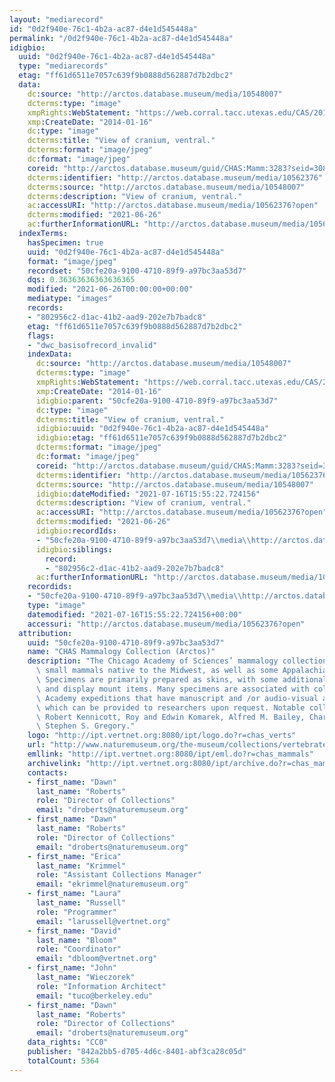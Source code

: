 ```yaml
---
layout: "mediarecord"
id: "0d2f940e-76c1-4b2a-ac87-d4e1d545448a"
permalink: "/0d2f940e-76c1-4b2a-ac87-d4e1d545448a"
idigbio:
  uuid: "0d2f940e-76c1-4b2a-ac87-d4e1d545448a"
  type: "mediarecords"
  etag: "ff61d6511e7057c639f9b0888d562887d7b2dbc2"
  data:
    dc:source: "http://arctos.database.museum/media/10548007"
    dcterms:type: "image"
    xmpRights:WebStatement: "https://web.corral.tacc.utexas.edu/CAS/20161217-02/jpg/chas_mamm_3283.6.jpg"
    xmp:CreateDate: "2014-01-16"
    dc:type: "image"
    dcterms:title: "View of cranium, ventral."
    dcterms:format: "image/jpeg"
    dc:format: "image/jpeg"
    coreid: "http://arctos.database.museum/guid/CHAS:Mamm:3283?seid=3088367"
    dcterms:identifier: "http://arctos.database.museum/media/10562376"
    dcterms:source: "http://arctos.database.museum/media/10548007"
    dcterms:description: "View of cranium, ventral."
    ac:accessURI: "http://arctos.database.museum/media/10562376?open"
    dcterms:modified: "2021-06-26"
    ac:furtherInformationURL: "http://arctos.database.museum/media/10562376"
  indexTerms:
    hasSpecimen: true
    uuid: "0d2f940e-76c1-4b2a-ac87-d4e1d545448a"
    format: "image/jpeg"
    recordset: "50cfe20a-9100-4710-89f9-a97bc3aa53d7"
    dqs: 0.36363636363636365
    modified: "2021-06-26T00:00:00+00:00"
    mediatype: "images"
    records:
    - "802956c2-d1ac-41b2-aad9-202e7b7badc8"
    etag: "ff61d6511e7057c639f9b0888d562887d7b2dbc2"
    flags:
    - "dwc_basisofrecord_invalid"
    indexData:
      dc:source: "http://arctos.database.museum/media/10548007"
      dcterms:type: "image"
      xmpRights:WebStatement: "https://web.corral.tacc.utexas.edu/CAS/20161217-02/jpg/chas_mamm_3283.6.jpg"
      xmp:CreateDate: "2014-01-16"
      idigbio:parent: "50cfe20a-9100-4710-89f9-a97bc3aa53d7"
      dc:type: "image"
      dcterms:title: "View of cranium, ventral."
      idigbio:uuid: "0d2f940e-76c1-4b2a-ac87-d4e1d545448a"
      idigbio:etag: "ff61d6511e7057c639f9b0888d562887d7b2dbc2"
      dcterms:format: "image/jpeg"
      dc:format: "image/jpeg"
      coreid: "http://arctos.database.museum/guid/CHAS:Mamm:3283?seid=3088367"
      dcterms:identifier: "http://arctos.database.museum/media/10562376"
      dcterms:source: "http://arctos.database.museum/media/10548007"
      idigbio:dateModified: "2021-07-16T15:55:22.724156"
      dcterms:description: "View of cranium, ventral."
      ac:accessURI: "http://arctos.database.museum/media/10562376?open"
      dcterms:modified: "2021-06-26"
      idigbio:recordIds:
      - "50cfe20a-9100-4710-89f9-a97bc3aa53d7\\media\\http://arctos.database.museum/media/10562376"
      idigbio:siblings:
        record:
        - "802956c2-d1ac-41b2-aad9-202e7b7badc8"
      ac:furtherInformationURL: "http://arctos.database.museum/media/10562376"
    recordids:
    - "50cfe20a-9100-4710-89f9-a97bc3aa53d7\\media\\http://arctos.database.museum/media/10562376"
    type: "image"
    datemodified: "2021-07-16T15:55:22.724156+00:00"
    accessuri: "http://arctos.database.museum/media/10562376?open"
  attribution:
    uuid: "50cfe20a-9100-4710-89f9-a97bc3aa53d7"
    name: "CHAS Mammalogy Collection (Arctos)"
    description: "The Chicago Academy of Sciences’ mammalogy collection contains mostly\
      \ small mammals native to the Midwest, as well as some Appalachian species.\
      \ Specimens are primarily prepared as skins, with some additional osteological\
      \ and display mount items. Many specimens are associated with collectors or\
      \ Academy expeditions that have manuscript and /or audio-visual archival material,\
      \ which can be provided to researchers upon request. Notable collectors include\
      \ Robert Kennicott, Roy and Edwin Komarek, Alfred M. Bailey, Charles D. Brower,\
      \ Stephen S. Gregory."
    logo: "http://ipt.vertnet.org:8080/ipt/logo.do?r=chas_verts"
    url: "http://www.naturemuseum.org/the-museum/collections/vertebrates"
    emllink: "http://ipt.vertnet.org:8080/ipt/eml.do?r=chas_mammals"
    archivelink: "http://ipt.vertnet.org:8080/ipt/archive.do?r=chas_mammals"
    contacts:
    - first_name: "Dawn"
      last_name: "Roberts"
      role: "Director of Collections"
      email: "droberts@naturemuseum.org"
    - first_name: "Dawn"
      last_name: "Roberts"
      role: "Director of Collections"
      email: "droberts@naturemuseum.org"
    - first_name: "Erica"
      last_name: "Krimmel"
      role: "Assistant Collections Manager"
      email: "ekrimmel@naturemuseum.org"
    - first_name: "Laura"
      last_name: "Russell"
      role: "Programmer"
      email: "larussell@vertnet.org"
    - first_name: "David"
      last_name: "Bloom"
      role: "Coordinator"
      email: "dbloom@vertnet.org"
    - first_name: "John"
      last_name: "Wieczorek"
      role: "Information Architect"
      email: "tuco@berkeley.edu"
    - first_name: "Dawn"
      last_name: "Roberts"
      role: "Director of Collections"
      email: "droberts@naturemuseum.org"
    data_rights: "CC0"
    publisher: "842a2bb5-d705-4d6c-8401-abf3ca28c05d"
    totalCount: 5364
---
```

